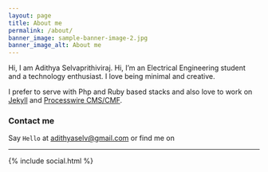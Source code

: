 ```yaml
---
layout: page
title: About me
permalink: /about/
banner_image: sample-banner-image-2.jpg
banner_image_alt: About me
---
```


Hi, I am Adithya Selvaprithiviraj. Hi, I’m an Electrical Engineering student and a technology enthusiast. I love being minimal and creative.

I prefer to serve with Php and Ruby based stacks and also love to work 
on [Jekyll][jekyll] and [Processwire CMS/CMF][pw].

### Contact me

Say `Hello` at adithyaselv@gmail.com or find
me on

---

{% include social.html %}

[pw]: http://processwire.com
[jekyll]: http://jekyllrb.com
